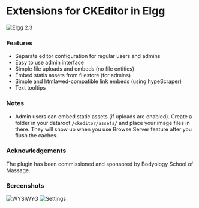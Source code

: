 Extensions for CKEditor in Elgg
===============================
![Elgg 2.3](https://img.shields.io/badge/Elgg-2.3-orange.svg?style=flat-square)

### Features

* Separate editor configuration for regular users and admins
* Easy to use admin interface
* Simple file uploads and embeds (no file entities)
* Embed statis assets from filestore (for admins)
* Simple and htmlawed-compatible link embeds (using hypeScraper)
* Text tooltips


### Notes

* Admin users can embed static assets (if uploads are enabled). Create a folder in your dataroot `/ckeditor/assets/` and place your image files in there.
They will show up when you use Browse Server feature after you flush the caches.


### Acknowledgements

The plugin has been commissioned and sponsored by Bodyology School of Massage.


### Screenshots

![WYSIWYG](https://raw.github.com/hypeJunction/Elgg-ckeditor_addons/master/screenshots/ckeditor.png "WYSIWYG")
![Settings](https://raw.github.com/hypeJunction/Elgg-ckeditor_addons/master/screenshots/config.png "Plugin settings")
